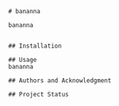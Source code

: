 
    # bananna

    bananna
    
    
    ## Installation
    
    ## Usage
    bananna 
    
    ## Authors and Acknowledgment
    
    ## Project Status